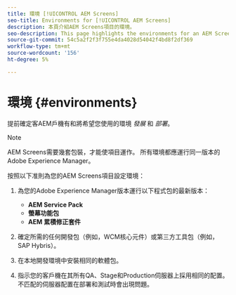 ```yaml
---
title: 環境 [!UICONTROL AEM Screens]
seo-title: Environments for [!UICONTROL AEM Screens]
description: 本頁介紹AEM Screens項目的環境。
seo-description: This page highlights the environments for an AEM Screens project.
source-git-commit: 54c5a2f2f3f755e4da4028d54042f4bd8f2df369
workflow-type: tm+mt
source-wordcount: '156'
ht-degree: 5%

---
```



# 環境 {#environments}

提前確定客AEM戶機有和將希望您使用的環境 *發展* 和 *部署*。

>[!NOTE]
>
>AEM Screens需要幾套包裝，才能使項目運作。 所有環境都應運行同一版本的Adobe Experience Manager。

按照以下准則為您的AEM Screens項目設定環境：

1. 為您的Adobe Experience Manager版本運行以下程式包的最新版本：

   * **AEM Service Pack**
   * **螢幕功能包**
   * **AEM 累積修正套件**

1. 確定所需的任何開發包（例如，WCM核心元件）或第三方工具包（例如，SAP Hybris）。

1. 在本地開發環境中安裝相同的軟體包。

1. 指示您的客戶機在其所有QA、Stage和Production伺服器上採用相同的配置。 不匹配的伺服器配置在部署和測試時會出現問題。
